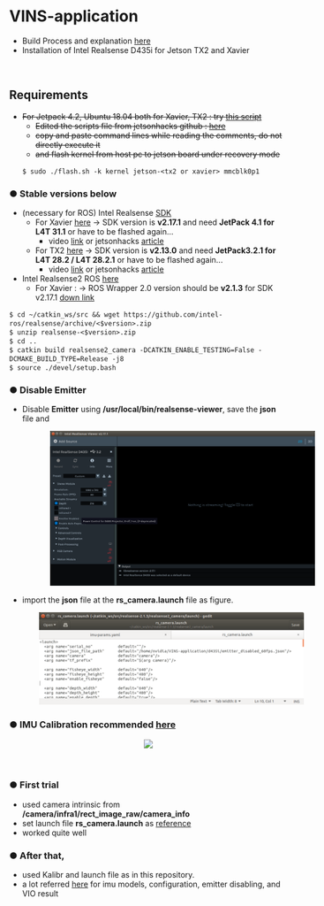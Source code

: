 # VINS-application
+ Build Process and explanation [here](https://github.com/engcang/VINS-application)
+ Installation of Intel Realsense D435i for Jetson TX2 and Xavier
<br>

## Requirements
+ ~~For Jetpack 4.2, Ubuntu 18.04 both for Xavier, TX2 : try [this script](https://github.com/engcang/VINS-application/blob/Intel-D435i/jetpack4.2-d435i_tx2_xavier.sh)~~
  + ~~Edited the scripts file from jetsonhacks github : [here](https://github.com/jetsonhacks/buildLibrealsense2Xavier)~~
  + ~~copy and paste command lines while reading the comments, do not directly execute it~~
  + ~~and flash kernel from host pc to jetson board under recovery mode~~
  ~~~shell
  $ sudo ./flash.sh -k kernel jetson-<tx2 or xavier> mmcblk0p1
  ~~~

### ● Stable versions below
+ (necessary for ROS) Intel Realsense [SDK](https://github.com/IntelRealSense/librealsense)
  + For Xavier [here](https://github.com/jetsonhacks/buildLibrealsense2Xavier) -> SDK version is **v2.17.1** and need **JetPack 4.1 for L4T 31.1** or have to be flashed again...
    + video [link](https://youtu.be/Pp18JL6H2zc) or jetsonhacks [article](https://www.jetsonhacks.com/2019/01/21/intel-realsense-d435i-on-nvidia-jetson-agx-xavier/)
  + For TX2 [here](https://github.com/jetsonhacks/buildLibrealsense2TX) -> SDK version is **v2.13.0** and need  **JetPack3.2.1 for L4T 28.2 / L4T 28.2.1** or have to be flashed again...
    + video [link](https://youtu.be/mvDCOc-aoMU) or jetsonhacks [article](https://www.jetsonhacks.com/2018/07/10/librealsense-update-nvidia-jetson-tx-dev-kits/)
+ Intel Realsense2 ROS [here](https://github.com/intel-ros/realsense)
  + For Xavier : -> ROS Wrapper 2.0 version should be **v2.1.3** for SDK v2.17.1 [down link](https://github.com/intel-ros/realsense/archive/2.1.3.zip)
~~~shell
$ cd ~/catkin_ws/src && wget https://github.com/intel-ros/realsense/archive/<$version>.zip
$ unzip realsense-<$version>.zip
$ cd ..
$ catkin build realsense2_camera -DCATKIN_ENABLE_TESTING=False -DCMAKE_BUILD_TYPE=Release -j8
$ source ./devel/setup.bash
~~~

### ● Disable **Emitter**
+ Disable **Emitter** using **/usr/local/bin/realsense-viewer**, save the **json** file and
  <p align="center">
  <img src="https://github.com/engcang/image-files/blob/master/vins/1.png" width="600" hspace="50"/>
  </p>

+ import the **json** file at the **rs_camera.launch** file as figure.
  <p align="center">
  <img src="https://github.com/engcang/image-files/blob/master/vins/2.png" width="500" hspace="30"/>
  </p>
  
### ● IMU Calibration recommended [here](https://www.intel.com/content/dam/support/us/en/documents/emerging-technologies/intel-realsense-technology/RealSense_Depth_D435i_IMU_Calib.pdf)
  <p align="center">
  <img src="https://github.com/engcang/VINS-application/blob/Intel-D435i/d435i/imu_calibration.png" width="500" hspace="30"/>
  </p>

<br>

### ● First trial
+ used camera intrinsic from **/camera/infra1/rect_image_raw/camera_info**
+ set launch file **rs_camera.launch** as [reference](https://github.com/HKUST-Aerial-Robotics/VINS-Fusion/blob/master/config/realsense_d435i/rs_camera.launch)
+ worked quite well

### ● After that,
+ used Kalibr and launch file as in this repository.
+ a lot referred [here](https://github.com/intel-ros/realsense/issues/563) for imu models, configuration, emitter disabling, and VIO result
